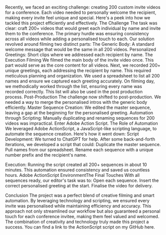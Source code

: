 Recently, we faced an exciting challenge: creating 200 custom invite videos for a conference. Each video needed to personally welcome the recipient, making every invite feel unique and special. Here's a peek into how we tackled this project efficiently and effectively.
The Challenge
The task was clear: craft 200+ videos that would greet each individual by name and invite them to the conference. The primary hurdle was ensuring consistency across all videos while adding a personalised touch to each.
Our solution revolved around filming two distinct parts:
The Generic Body: A standard welcome message that would be the same in all 200 videos.
Personalized Greetings: Short clips where we addressed each recipient by name.
The Execution
Filming
We filmed the main body of the invite video once. This part would serve as the core content for all videos.
Next, we recorded 200+ unique greetings, each addressing the recipient by name. This required meticulous planning and organization.
We used a spreadsheet to list all 200 names and ensure we captured each greeting accurately. On filming day, we methodically worked through the list, ensuring every name was recorded correctly. This list will also be used in the post production process.
Post-Production
The challenge now shifted to post-production. We needed a way to merge the personalised intros with the generic body efficiently.
Master Sequence Creation: We edited the master sequence, leaving a gap at the beginning for the personalised greeting.
Automation through Scripting: Manually duplicating and renaming sequences for 200 videos was impractical. Enter Adobe Action Script.
The Role of Automation
We leveraged Adobe ActionScript, a JavaScript-like scripting language, to automate the sequence creation. Here's how it went down:
Script Development: We turned to ChatGPT for help. After some back-and-forth iterations, we developed a script that could:
Duplicate the master sequence.
Pull names from our spreadsheet.
Rename each sequence with a unique number prefix and the recipient's name.

Execution: Running the script created all 200+ sequences in about 10 minutes. This automation ensured consistency and saved us countless hours.
Adobe ActionScript EnvironmentThe Final Touches
With all sequences ready, our editor's task was to:
Open each sequence.
Insert the correct personalised greeting at the start.
Finalise the video for delivery.

Conclusion
The project was a perfect blend of creative filming and smart automation. By leveraging technology and scripting, we ensured every invite was personalised while maintaining efficiency and accuracy.
This approach not only streamlined our workflow but also guaranteed a personal touch for each conference invitee, making them feel valued and welcomed. The combination of creativity and technology truly made this project a success.
You can find a link to the ActionScript script on my GitHub here.
